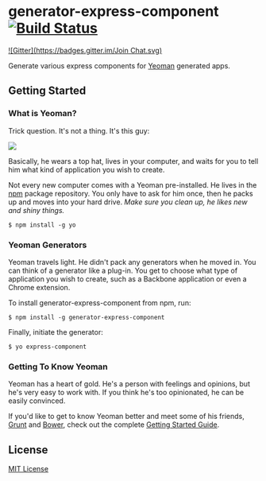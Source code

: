 # generator-express-component [![Build Status](https://secure.travis-ci.org/kingcody/generator-express-component.png?branch=master)](https://travis-ci.org/kingcody/generator-express-component)
[![Gitter](https://badges.gitter.im/Join Chat.svg)](https://gitter.im/yo-components/generator-express-component?utm_source=badge&utm_medium=badge&utm_campaign=pr-badge&utm_content=badge)

Generate various express components for [Yeoman](http://yeoman.io) generated apps.


## Getting Started

### What is Yeoman?

Trick question. It's not a thing. It's this guy:

![](http://i.imgur.com/JHaAlBJ.png)

Basically, he wears a top hat, lives in your computer, and waits for you to tell him what kind of application you wish to create.

Not every new computer comes with a Yeoman pre-installed. He lives in the [npm](https://npmjs.org) package repository. You only have to ask for him once, then he packs up and moves into your hard drive. *Make sure you clean up, he likes new and shiny things.*

```
$ npm install -g yo
```

### Yeoman Generators

Yeoman travels light. He didn't pack any generators when he moved in. You can think of a generator like a plug-in. You get to choose what type of application you wish to create, such as a Backbone application or even a Chrome extension.

To install generator-express-component from npm, run:

```
$ npm install -g generator-express-component
```

Finally, initiate the generator:

```
$ yo express-component
```

### Getting To Know Yeoman

Yeoman has a heart of gold. He's a person with feelings and opinions, but he's very easy to work with. If you think he's too opinionated, he can be easily convinced.

If you'd like to get to know Yeoman better and meet some of his friends, [Grunt](http://gruntjs.com) and [Bower](http://bower.io), check out the complete [Getting Started Guide](https://github.com/yeoman/yeoman/wiki/Getting-Started).


## License

[MIT License](http://en.wikipedia.org/wiki/MIT_License)
